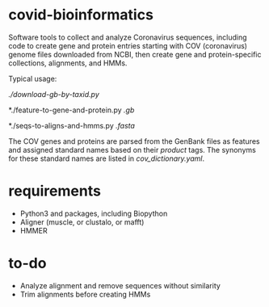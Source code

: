 # covid-bioinformatics
Software tools to collect and analyze Coronavirus sequences, including code to create gene and protein entries 
starting with COV (coronavirus) genome files downloaded from NCBI, then create gene and protein-specific 
collections, alignments, and HMMs.

Typical usage:

*./download-gb-by-taxid.py*

*./feature-to-gene-and-protein.py *.gb*

*./seqs-to-aligns-and-hmms.py *.fasta*

The COV genes and proteins are parsed from the GenBank files as features and assigned standard names based on their 
*product* tags. The synonyms for these standard names are listed in *cov_dictionary.yaml*.


# requirements
* Python3 and packages, including Biopython
* Aligner (muscle, or clustalo, or mafft)
* HMMER


# to-do
* Analyze alignment and remove sequences without similarity
* Trim alignments before creating HMMs
